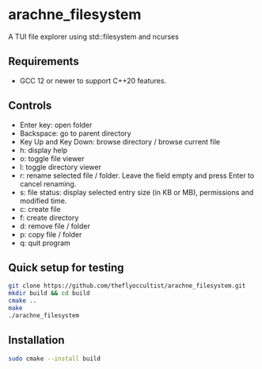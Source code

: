 # arachne_filesystem
A TUI file explorer using std::filesystem and ncurses

## Requirements

- GCC 12 or newer to support C++20 features.

## Controls

- Enter key: open folder
- Backspace: go to parent directory
- Key Up and Key Down: browse directory / browse current file
- h: display help
- o: toggle file viewer
- l: toggle directory viewer
- r: rename selected file / folder. Leave the field empty and press Enter to cancel renaming.
- s: file status: display selected entry size (in KB or MB), permissions and modified time.
- c: create file
- f: create directory
- d: remove file / folder
- p: copy file / folder
- q: quit program

## Quick setup for testing

```bash
git clone https://github.com/theflyoccultist/arachne_filesystem.git
mkdir build && cd build
cmake ..
make
./arachne_filesystem
```

## Installation

```bash
sudo cmake --install build
```
